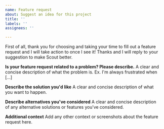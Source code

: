 ```yaml
---
name: Feature request
about: Suggest an idea for this project
title: ''
labels: ''
assignees: ''

---
```


First of all, thank you for choosing and taking your time to fill out a feature request and I will take action to once I see it! Thanks and I will reply to your suggestion to make Scout better.

**Is your feature request related to a problem? Please describe.**
A clear and concise description of what the problem is. Ex. I'm always frustrated when [...]

**Describe the solution you'd like**
A clear and concise description of what you want to happen.

**Describe alternatives you've considered**
A clear and concise description of any alternative solutions or features you've considered.

**Additional context**
Add any other context or screenshots about the feature request here.
